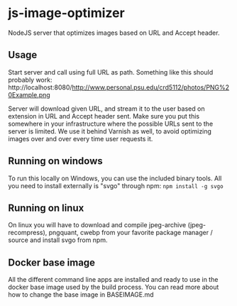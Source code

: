 # js-image-optimizer
NodeJS server that optimizes images based on URL and Accept header.

## Usage
Start server and call using full URL as path. Something like this should probably work:
http://localhost:8080/http://www.personal.psu.edu/crd5112/photos/PNG%20Example.png

Server will download given URL, and stream it to the user based on extension in URL and Accept header sent. Make sure you put this somewhere in your infrastructure where the possible URLs sent to the server is limited. We use it behind Varnish as well, to avoid optimizing images over and over every time user requests it.

## Running on windows 
To run this locally on Windows, you can use the included binary tools. All you need to install externally is "svgo" through npm: `npm install -g svgo`

## Running on linux
On linux you will have to download and compile jpeg-archive (jpeg-recompress), pngquant, cwebp from your favorite package manager / source and install svgo from npm.

## Docker base image
All the different command line apps are installed and ready to use in the docker base image used by the build process. You can read more about how to change the base image in BASEIMAGE.md
